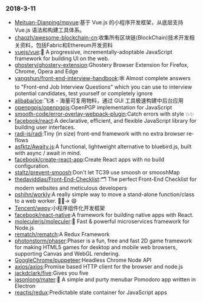 ### 2018-3-11 
* [Meituan-Dianping/mpvue](https://github.com//Meituan-Dianping/mpvue):基于 Vue.js 的小程序开发框架，从底层支持 Vue.js 语法和构建工具体系。 
* [chaozh/awesome-blockchain-cn](https://github.com//chaozh/awesome-blockchain-cn):收集所有区块链(BlockChain)技术开发相关资料，包括Fabric和Ethereum开发资料 
* [vuejs/vue](https://github.com//vuejs/vue):🖖 A progressive, incrementally-adoptable JavaScript framework for building UI on the web. 
* [ghostery/ghostery-extension](https://github.com//ghostery/ghostery-extension):Ghostery Browser Extension for Firefox, Chrome, Opera and Edge 
* [yangshun/front-end-interview-handbook](https://github.com//yangshun/front-end-interview-handbook):🕸 Almost complete answers to "Front-end Job Interview Questions" which you can use to interview potential candidates, test yourself or completely ignore 
* [alibaba/ice](https://github.com//alibaba/ice):飞冰 - 海量可复用物料，通过 GUI 工具极速构建中后台应用 
* [openpgpjs/openpgpjs](https://github.com//openpgpjs/openpgpjs):OpenPGP implementation for JavaScript 
* [smooth-code/error-overlay-webpack-plugin](https://github.com//smooth-code/error-overlay-webpack-plugin):Catch errors with style 💥✨ 
* [facebook/react](https://github.com//facebook/react):A declarative, efficient, and flexible JavaScript library for building user interfaces. 
* [radi-js/radi](https://github.com//radi-js/radi):Tiny (in size) front-end framework with no extra browser re-flows 
* [asfktz/Awaity.js](https://github.com//asfktz/Awaity.js):A functional, lightweight alternative to bluebird.js, built with async / await in mind. 
* [facebook/create-react-app](https://github.com//facebook/create-react-app):Create React apps with no build configuration. 
* [staltz/prevent-smoosh](https://github.com//staltz/prevent-smoosh):Don't let TC39 use smoosh or smooshMap 
* [thedaviddias/Front-End-Checklist](https://github.com//thedaviddias/Front-End-Checklist):🗂 The perfect Front-End Checklist for modern websites and meticulous developers 
* [pshihn/workly](https://github.com//pshihn/workly):A really simple way to move a stand-alone function/class to a web worker. 🏋️‍♀️→ 😄 
* [Tencent/wepy](https://github.com//Tencent/wepy):小程序组件化开发框架 
* [facebook/react-native](https://github.com//facebook/react-native):A framework for building native apps with React. 
* [moleculerjs/moleculer](https://github.com//moleculerjs/moleculer):🚀 Fast & powerful microservices framework for Node.js 
* [rematch/rematch](https://github.com//rematch/rematch):A Redux Framework 
* [photonstorm/phaser](https://github.com//photonstorm/phaser):Phaser is a fun, free and fast 2D game framework for making HTML5 games for desktop and mobile web browsers, supporting Canvas and WebGL rendering. 
* [GoogleChrome/puppeteer](https://github.com//GoogleChrome/puppeteer):Headless Chrome Node API 
* [axios/axios](https://github.com//axios/axios):Promise based HTTP client for the browser and node.js 
* [jackdclark/five](https://github.com//jackdclark/five):Gives you five 
* [jasonlong/mater](https://github.com//jasonlong/mater):🍅 A simple and purty menubar Pomodoro app written in Electron 
* [reactjs/redux](https://github.com//reactjs/redux):Predictable state container for JavaScript apps 
